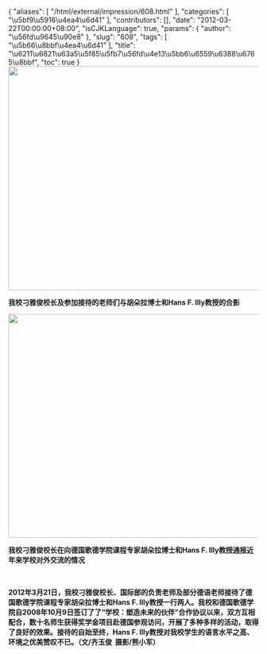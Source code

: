 {
    "aliases": [
        "/html/external/impression/608.html"
    ],
    "categories": [
        "\u5bf9\u5916\u4ea4\u6d41"
    ],
    "contributors": [],
    "date": "2012-03-22T00:00:00+08:00",
    "isCJKLanguage": true,
    "params": {
        "author": "\u56fd\u9645\u90e8"
    },
    "slug": "608",
    "tags": [
        "\u5b66\u8bbf\u4ea4\u6d41"
    ],
    "title": "\u6211\u6821\u63a5\u5f85\u5fb7\u56fd\u4e13\u5bb6\u6559\u6388\u6765\u8bbf",
    "toc": true
}
**<img
    src="https://cdn.tfls.online/mirror/full/6a2a5c1b050498b6a2b78b28a3e97bc5081fa7a2.jpg"
    style="display:block;margin-left:auto;margin-right:auto;"
    decoding="async"
    fetchpriority="auto"
    loading="lazy"
    height="450"
    width="600"
/>**

**我校刁雅俊校长及参加接待的老师们与胡朵拉博士和Hans F. Illy教授的合影**

**<img
    src="https://cdn.tfls.online/mirror/full/57db323604bf47785591849317e413b9095eeaa5.jpg"
    style="display:block;margin-left:auto;margin-right:auto;"
    decoding="async"
    fetchpriority="auto"
    loading="lazy"
    height="450"
    width="600"
/>**

**我校刁雅俊校长在向德国歌德学院课程专家胡朵拉博士和Hans F. Illy教授通报近年来学校对外交流的情况**

 

**2012年3月21日，我校刁雅俊校长、国际部的负责老师及部分德语老师接待了德国歌德学院课程专家胡朵拉博士和Hans F. Illy教授一行两人。我校和德国歌德学院自2008年10月9日签订了了“学校：塑造未来的伙伴”合作协议以来，双方互相配合，数十名师生获得奖学金项目赴德国参观访问，开展了多种多样的活动，取得了良好的效果。接待的自始至终，Hans F. Illy教授对我校学生的语言水平之高、环境之优美赞叹不已。（文/齐玉俊  摄影/熊小军）**

